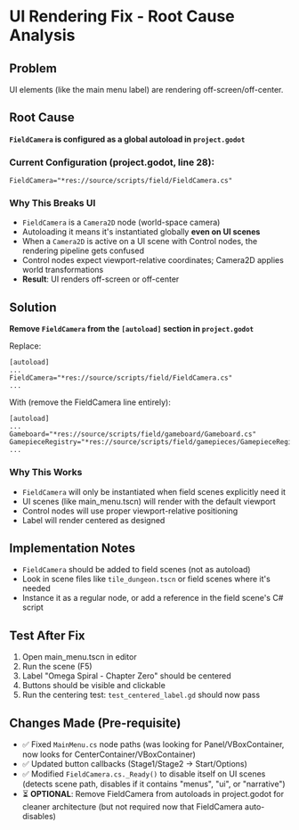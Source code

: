 # UI Rendering Fix - Root Cause Analysis

## Problem
UI elements (like the main menu label) are rendering off-screen/off-center.

## Root Cause
**`FieldCamera` is configured as a global autoload in `project.godot`**

### Current Configuration (project.godot, line 28):
```
FieldCamera="*res://source/scripts/field/FieldCamera.cs"
```

### Why This Breaks UI
- `FieldCamera` is a `Camera2D` node (world-space camera)
- Autoloading it means it's instantiated globally **even on UI scenes**
- When a `Camera2D` is active on a UI scene with Control nodes, the rendering pipeline gets confused
- Control nodes expect viewport-relative coordinates; Camera2D applies world transformations
- **Result**: UI renders off-screen or off-center

## Solution
**Remove `FieldCamera` from the `[autoload]` section in `project.godot`**

Replace:
```
[autoload]
...
FieldCamera="*res://source/scripts/field/FieldCamera.cs"
...
```

With (remove the FieldCamera line entirely):
```
[autoload]
...
Gameboard="*res://source/scripts/field/gameboard/Gameboard.cs"
GamepieceRegistry="*res://source/scripts/field/gamepieces/GamepieceRegistry.cs"
...
```

### Why This Works
- `FieldCamera` will only be instantiated when field scenes explicitly need it
- UI scenes (like main_menu.tscn) will render with the default viewport
- Control nodes will use proper viewport-relative positioning
- Label will render centered as designed

## Implementation Notes
- `FieldCamera` should be added to field scenes (not as autoload)
- Look in scene files like `tile_dungeon.tscn` or field scenes where it's needed
- Instance it as a regular node, or add a reference in the field scene's C# script

## Test After Fix
1. Open main_menu.tscn in editor
2. Run the scene (F5)
3. Label "Omega Spiral - Chapter Zero" should be centered
4. Buttons should be visible and clickable
5. Run the centering test: `test_centered_label.gd` should now pass

## Changes Made (Pre-requisite)
- ✅ Fixed `MainMenu.cs` node paths (was looking for Panel/VBoxContainer, now looks for CenterContainer/VBoxContainer)
- ✅ Updated button callbacks (Stage1/Stage2 → Start/Options)
- ✅ Modified `FieldCamera.cs._Ready()` to disable itself on UI scenes (detects scene path, disables if it contains "menus", "ui", or "narrative")
- ⏳ **OPTIONAL**: Remove FieldCamera from autoloads in project.godot for cleaner architecture (but not required now that FieldCamera auto-disables)
